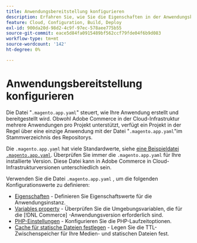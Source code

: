 ```yaml
---
title: Anwendungsbereitstellung konfigurieren
description: Erfahren Sie, wie Sie die Eigenschaften in der Anwendungskonfigurationsdatei konfigurieren, die steuern, wie die [!DNL Commerce] Anwendung erstellt und in der Cloud-Umgebung bereitgestellt wird.
feature: Cloud, Configuration, Build, Deploy
exl-id: 900da20d-98d2-4c9f-97ec-578aee775b55
source-git-commit: eace5d84fa0915489bf562ccf79fde04f6b9d083
workflow-type: tm+mt
source-wordcount: '142'
ht-degree: 0%

---
```


# Anwendungsbereitstellung konfigurieren

Die Datei &quot;`.magento.app.yaml`&quot; steuert, wie Ihre Anwendung erstellt und bereitgestellt wird. Obwohl Adobe Commerce in der Cloud-Infrastruktur mehrere Anwendungen pro Projekt unterstützt, verfügt ein Projekt in der Regel über eine einzige Anwendung mit der Datei &quot;`.magento.app.yaml`&quot;im Stammverzeichnis des Repositorys.

Die `.magento.app.yaml` hat viele Standardwerte, siehe [eine Beispieldatei `.magento.app.yaml`](https://github.com/magento/magento-cloud/blob/master/.magento.app.yaml). Überprüfen Sie immer die `.magento.app.yaml` für Ihre installierte Version. Diese Datei kann in Adobe Commerce in Cloud-Infrastrukturversionen unterschiedlich sein.

Verwenden Sie die Datei `.magento.app.yaml` , um die folgenden Konfigurationswerte zu definieren:

- [Eigenschaften](properties.md) - Definieren Sie Eigenschaftswerte für die Anwendungsinstanz.
- [Variables property](variables-property.md) - Überprüfen Sie die Umgebungsvariablen, die für die [!DNL Commerce] -Anwendungsversion erforderlich sind.
- [PHP-Einstellungen](php-settings.md) - Konfigurieren Sie die PHP-Laufzeitoptionen.
- [Cache für statische Dateien festlegen](set-cache.md) - Legen Sie die TTL-Zwischenspeicher für Ihre Medien- und statischen Dateien fest.
